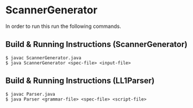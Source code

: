 ScannerGenerator
================
In order to run this run the following commands.

## Build & Running Instructions (ScannerGenerator)
    $ javac ScannerGenerator.java
    $ java ScannerGenerator <spec-file> <input-file>

## Build & Running Instructions (LL1Parser)
    $ javac Parser.java
    $ java Parser <grammar-file> <spec-file> <script-file>
